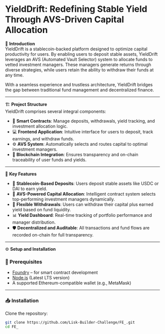 # YieldDrift: Redefining Stable Yield Through AVS-Driven Capital Allocation

📌 **Introduction**  
YieldDrift is a stablecoin-backed platform designed to optimize capital productivity for users. By enabling users to deposit stable assets, YieldDrift leverages an AVS (Automated Vault Selector) system to allocate funds to vetted investment managers. These managers generate returns through diverse strategies, while users retain the ability to withdraw their funds at any time.

With a seamless experience and trustless architecture, YieldDrift bridges the gap between traditional fund management and decentralized finance.

---

🏗 **Project Structure**  
YieldDrift comprises several integral components:

- 📝 **Smart Contracts**: Manage deposits, withdrawals, yield tracking, and investment allocation logic.
- 💻 **Frontend Application**: Intuitive interface for users to deposit, track earnings, and withdraw funds.
- ⚙️ **AVS System**: Automatically selects and routes capital to optimal investment managers.
- 🔗 **Blockchain Integration**: Ensures transparency and on-chain traceability of user funds and yields.

---

🌟 **Key Features**

- 💸 **Stablecoin-Based Deposits**: Users deposit stable assets like USDC or DAI to earn yield.
- 🧠 **AVS-Powered Capital Allocation**: Intelligent contract system selects top-performing investment managers dynamically.
- 🔁 **Flexible Withdrawals**: Users can withdraw their capital plus earned yield based on fund liquidity.
- 📊 **Yield Dashboard**: Real-time tracking of portfolio performance and manager distribution.
- 🛡 **Decentralized and Auditable**: All transactions and fund flows are recorded on-chain for full transparency.

---

⚙️ **Setup and Installation**

### 📌 Prerequisites

- [Foundry](https://book.getfoundry.sh/) – for smart contract development
- [Node.js](https://nodejs.org/) (Latest LTS version)
- A supported Ethereum-compatible wallet (e.g., MetaMask)

---

### 📥 Installation

Clone the repository:

```bash
git clone https://github.com/Lisk-Builder-Challenge/FE_.git
cd FE_
